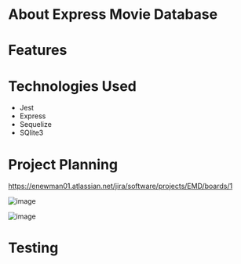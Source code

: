 # About Express Movie Database

# Features

# Technologies Used
<ul>
      <li>Jest</li>
      <li>Express</li>
      <li>Sequelize</li>
      <li>SQlite3</li>
  </ul>
  
# Project Planning
   https://enewman01.atlassian.net/jira/software/projects/EMD/boards/1  
  
  ![image](https://user-images.githubusercontent.com/94469645/145624377-af419ebd-c7da-48d1-a52d-e3137e533026.png)
  
 
  ![image](https://user-images.githubusercontent.com/94469645/145626945-61912faa-30a9-4497-9819-f5457d7832b4.png)

  
  

  
# Testing
  

  
  
  
